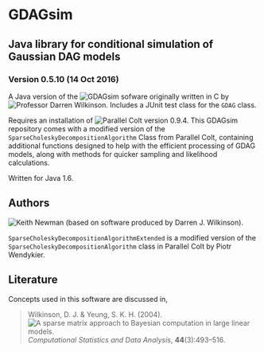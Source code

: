 # GDAGsim

## Java library for conditional simulation of Gaussian DAG models

### Version 0.5.10 (14 Oct 2016)

A Java version of the ![GDAGsim](https://www.staff.ncl.ac.uk/d.j.wilkinson/software/gdagsim/) sofware originally written in C by ![Professor Darren Wilkinson](https://www.staff.ncl.ac.uk/d.j.wilkinson/).  Includes a JUnit test class for the `GDAG` class.

Requires an installation of ![Parallel Colt](https://sites.google.com/site/piotrwendykier/software/parallelcolt) version 0.9.4.  This GDAGsim repository comes with a modified version of the `SparseCholeskyDecompositionAlgorithm` Class from Parallel Colt, containing additional functions designed to help with the efficient processing of GDAG models, along with methods for quicker sampling and likelihood calculations.

Written for Java 1.6.

## Authors

![Keith Newman](keith.newman@ncl.ac.uk) (based on software produced by Darren J. Wilkinson).

`SparseCholeskyDecompositionAlgorithmExtended` is a modified version of the `SparseCholeskyDecompositionAlgorithm` class in Parallel Colt by Piotr Wendykier.

## Literature

Concepts used in this software are discussed in,

> Wilkinson, D. J. &amp; Yeung, S. K. H. (2004). ![A sparse matrix approach to Bayesian computation in large linear models.](http://dx.doi.org/10.1016/S0167-9473(02)00252-9) *Computational Statistics and Data Analysis*, **44**(3):493&ndash;516.
